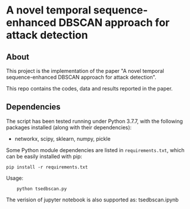 A novel temporal sequence-enhanced DBSCAN approach for attack detection
===============================================================================

About
-----
This project is the implementation of the paper "A novel temporal sequence-enhanced DBSCAN approach for attack detection".

This repo contains the codes, data and results reported in the paper.

Dependencies
-----
The script has been tested running under Python 3.7.7, with the following packages installed (along with their dependencies):

* networkx, scipy, sklearn, numpy, pickle


Some Python module dependencies are listed in `requirements.txt`, which can be easily installed with pip:

```
pip install -r requirements.txt
```


Usage: 
```
	python tsedbscan.py
```
The verision of jupyter notebook is also supported as: tsedbscan.ipynb


